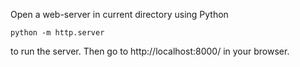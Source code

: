 Open a web-server in current directory using Python

```shell
python -m http.server
```
 to run the server. Then go to http://localhost:8000/ in your browser.

